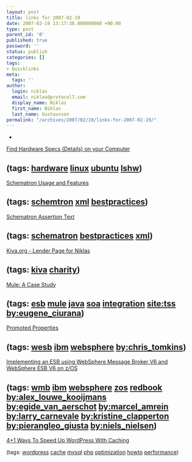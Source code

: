 ```yaml
---
layout: post
title: links for 2007-02-19
date: 2007-02-19 13:17:38.000000000 +00:00
type: post
parent_id: '0'
published: true
password: ''
status: publish
categories: []
tags:
- Quicklinks
meta:
  tags: ''
author:
  login: niklas
  email: niklas@protocol7.com
  display_name: Niklas
  first_name: Niklas
  last_name: Gustavsson
permalink: "/archives/2007/02/19/links-for-2007-02-19/"
---
```

- 
[Find Hardware Specs (Details) on your Computer](http://ubuntu.wordpress.com/2007/02/18/find-hardware-specs-details-on-your-computer/)

(tags: [hardware](http://del.icio.us/protocol7/hardware) [linux](http://del.icio.us/protocol7/linux) [ubuntu](http://del.icio.us/protocol7/ubuntu) [lshw](http://del.icio.us/protocol7/lshw))
- 
[Schematron Usage and Features](http://www.xfront.com/schematron/Usage-and-Features.html)

(tags: [schemtron](http://del.icio.us/protocol7/schemtron) [xml](http://del.icio.us/protocol7/xml) [bestpractices](http://del.icio.us/protocol7/bestpractices))
- 
[Schematron Assertion Text](http://www.xfront.com/schematron/Assertion-Text.html)

(tags: [schematron](http://del.icio.us/protocol7/schematron) [bestpractices](http://del.icio.us/protocol7/bestpractices) [xml](http://del.icio.us/protocol7/xml))
- 
[Kiva.org - Lender Page for Niklas](http://www.kiva.org/lender/niklas3027)

(tags: [kiva](http://del.icio.us/protocol7/kiva) [charity](http://del.icio.us/protocol7/charity))
- 
[Mule: A Case Study](http://www.theserverside.com/tt/articles/article.tss?l=CaseStudyMule)

(tags: [esb](http://del.icio.us/protocol7/esb) [mule](http://del.icio.us/protocol7/mule) [java](http://del.icio.us/protocol7/java) [soa](http://del.icio.us/protocol7/soa) [integration](http://del.icio.us/protocol7/integration) [site:tss](http://del.icio.us/protocol7/site:tss) [by:eugene\_ciurana](http://del.icio.us/protocol7/by:eugene_ciurana))
- 
[Promoted Properties](http://soatipsntricks.wordpress.com/2007/02/18/promoted-properties/)

(tags: [wesb](http://del.icio.us/protocol7/wesb) [ibm](http://del.icio.us/protocol7/ibm) [websphere](http://del.icio.us/protocol7/websphere) [by:chris\_tomkins](http://del.icio.us/protocol7/by:chris_tomkins))
- 
[Implementing an ESB using WebSphere Message Broker V6 and WebSphere ESB V6 on z/OS](http://www.redbooks.ibm.com/redpieces/abstracts/SG247335.html?)

(tags: [wmb](http://del.icio.us/protocol7/wmb) [ibm](http://del.icio.us/protocol7/ibm) [websphere](http://del.icio.us/protocol7/websphere) [zos](http://del.icio.us/protocol7/zos) [redbook](http://del.icio.us/protocol7/redbook) [by:alex\_louwe\_kooijmans](http://del.icio.us/protocol7/by:alex_louwe_kooijmans) [by:egide\_van\_aerschot](http://del.icio.us/protocol7/by:egide_van_aerschot) [by:marcel\_amrein](http://del.icio.us/protocol7/by:marcel_amrein) [by:larry\_carnevale](http://del.icio.us/protocol7/by:larry_carnevale) [by:kristine\_clapperton](http://del.icio.us/protocol7/by:kristine_clapperton) [by:pierangleo\_giusta](http://del.icio.us/protocol7/by:pierangleo_giusta) [by:niels\_nielsen](http://del.icio.us/protocol7/by:niels_nielsen))
- 
[4+1 Ways To Speed Up WordPress With Caching](http://www.arnebrachhold.de/2007/02/16/four-plus-one-ways-to-speed-up-the-performance-of-wordpress-with-caching)

(tags: [wordpress](http://del.icio.us/protocol7/wordpress) [cache](http://del.icio.us/protocol7/cache) [mysql](http://del.icio.us/protocol7/mysql) [php](http://del.icio.us/protocol7/php) [optimization](http://del.icio.us/protocol7/optimization) [howto](http://del.icio.us/protocol7/howto) [performance](http://del.icio.us/protocol7/performance))
